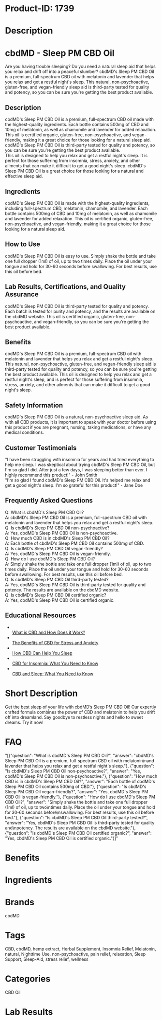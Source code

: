 # Product-ID: 1739

# Description

<h1>cbdMD - Sleep PM CBD Oil</h1>
<p>Are you having trouble sleeping? Do you need a natural sleep aid that helps you relax and drift off into a peaceful slumber? cbdMD's Sleep PM CBD Oil is a premium, full-spectrum CBD oil with melatonin and lavender that helps you relax and get a restful night's sleep. This natural, non-psychoactive, gluten-free, and vegan-friendly sleep aid is third-party tested for quality and potency, so you can be sure you're getting the best product available.</p>
<h2>Description</h2>
<p>cbdMD's Sleep PM CBD Oil is a premium, full-spectrum CBD oil made with the highest-quality ingredients. Each bottle contains 500mg of CBD and 10mg of melatonin, as well as chamomile and lavender for added relaxation. This oil is certified organic, gluten-free, non-psychoactive, and vegan-friendly, making it a great choice for those looking for a natural sleep aid. cbdMD's Sleep PM CBD Oil is third-party tested for quality and potency, so you can be sure you're getting the best product available.<br />
This oil is designed to help you relax and get a restful night's sleep. It is perfect for those suffering from insomnia, stress, anxiety, and other ailments that can make it difficult to get a good night's sleep. cbdMD's Sleep PM CBD Oil is a great choice for those looking for a natural and effective sleep aid.</p>
<h2>Ingredients</h2>
<p>cbdMD's Sleep PM CBD Oil is made with the highest-quality ingredients, including full-spectrum CBD, melatonin, chamomile, and lavender. Each bottle contains 500mg of CBD and 10mg of melatonin, as well as chamomile and lavender for added relaxation. This oil is certified organic, gluten-free, non-psychoactive, and vegan-friendly, making it a great choice for those looking for a natural sleep aid.</p>
<h2>How to Use</h2>
<p>cbdMD's Sleep PM CBD Oil is easy to use. Simply shake the bottle and take one full dropper (1ml) of oil, up to two times daily. Place the oil under your tongue and hold for 30-60 seconds before swallowing. For best results, use this oil before bed.</p>
<h2>Lab Results, Certifications, and Quality Assurance</h2>
<p>cbdMD's Sleep PM CBD Oil is third-party tested for quality and potency. Each batch is tested for purity and potency, and the results are available on the cbdMD website. This oil is certified organic, gluten-free, non-psychoactive, and vegan-friendly, so you can be sure you're getting the best product available.</p>
<h2>Benefits</h2>
<p>cbdMD's Sleep PM CBD Oil is a premium, full-spectrum CBD oil with melatonin and lavender that helps you relax and get a restful night's sleep. This natural, non-psychoactive, gluten-free, and vegan-friendly sleep aid is third-party tested for quality and potency, so you can be sure you're getting the best product available. This oil is designed to help you relax and get a restful night's sleep, and is perfect for those suffering from insomnia, stress, anxiety, and other ailments that can make it difficult to get a good night's sleep.</p>
<h2>Safety Information</h2>
<p>cbdMD's Sleep PM CBD Oil is a natural, non-psychoactive sleep aid. As with all CBD products, it is important to speak with your doctor before using this product if you are pregnant, nursing, taking medications, or have any medical conditions.</p>
<h2>Customer Testimonials</h2>
<p>"I have been struggling with insomnia for years and had tried everything to help me sleep. I was skeptical about trying cbdMD's Sleep PM CBD Oil, but I'm so glad I did. After just a few days, I was sleeping better than ever. I highly recommend this product!" - John Smith<br />
"I'm so glad I found cbdMD's Sleep PM CBD Oil. It's helped me relax and get a good night's sleep. I'm so grateful for this product!" - Jane Doe</p>
<h2>Frequently Asked Questions</h2>
<p>Q: What is cbdMD's Sleep PM CBD Oil?<br />
A: cbdMD's Sleep PM CBD Oil is a premium, full-spectrum CBD oil with melatonin and lavender that helps you relax and get a restful night's sleep.<br />
Q: Is cbdMD's Sleep PM CBD Oil non-psychoactive?<br />
A: Yes, cbdMD's Sleep PM CBD Oil is non-psychoactive.<br />
Q: How much CBD is in cbdMD's Sleep PM CBD Oil?<br />
A: Each bottle of cbdMD's Sleep PM CBD Oil contains 500mg of CBD.<br />
Q: Is cbdMD's Sleep PM CBD Oil vegan-friendly?<br />
A: Yes, cbdMD's Sleep PM CBD Oil is vegan-friendly.<br />
Q: How do I use cbdMD's Sleep PM CBD Oil?<br />
A: Simply shake the bottle and take one full dropper (1ml) of oil, up to two times daily. Place the oil under your tongue and hold for 30-60 seconds before swallowing. For best results, use this oil before bed.<br />
Q: Is cbdMD's Sleep PM CBD Oil third-party tested?<br />
A: Yes, cbdMD's Sleep PM CBD Oil is third-party tested for quality and potency. The results are available on the cbdMD website.<br />
Q: Is cbdMD's Sleep PM CBD Oil certified organic?<br />
A: Yes, cbdMD's Sleep PM CBD Oil is certified organic.</p>
<h2>Educational Resources</h2>
<ul>
<li><a href="https://www.healthline.com/health/cbd-oil-benefits# what-is-cbd"><br />
What is CBD and How Does it Work?<br />
</a></li>
<li><a href="https://www.verywellmind.com/cbd-for-anxiety-and-stress-4857415"><br />
The Benefits of CBD for Stress and Anxiety<br />
</a></li>
<li><a href="https://www.healthline.com/health/cbd-for-sleep"><br />
How CBD Can Help You Sleep<br />
</a></li>
<li><a href="https://www.verywellhealth.com/cbd-for-insomnia-4857464"><br />
CBD for Insomnia: What You Need to Know<br />
</a></li>
<li><a href="https://www.cannainsider.com/cbd-and-sleep/"><br />
CBD and Sleep: What You Need to Know<br />
</a></li>
</ul>


# Short Description

<p>Get the best sleep of your life with cbdMD&#8217;s Sleep PM CBD Oil! Our expertly crafted formula combines the power of CBD and melatonin to help you drift off into dreamland. Say goodbye to restless nights and hello to sweet dreams. Try it now!</p>


# FAQ
"[{\"question\": \"What is cbdMD's Sleep PM CBD Oil?\", \"answer\": \"cbdMD's Sleep PM CBD Oil is a premium, full-spectrum CBD oil with melatonin\\nand lavender that helps you relax and get a restful night's sleep.\"}, {\"question\": \"Is cbdMD's Sleep PM CBD Oil non-psychoactive?\", \"answer\": \"Yes, cbdMD's Sleep PM CBD Oil is non-psychoactive.\"}, {\"question\": \"How much CBD is in cbdMD's Sleep PM CBD Oil?\", \"answer\": \"Each bottle of cbdMD's Sleep PM CBD Oil contains 500mg of CBD.\"}, {\"question\": \"Is cbdMD's Sleep PM CBD Oil vegan-friendly?\", \"answer\": \"Yes, cbdMD's Sleep PM CBD Oil is vegan-friendly.\"}, {\"question\": \"How do I use cbdMD's Sleep PM CBD Oil?\", \"answer\": \"Simply shake the bottle and take one full dropper (1ml) of oil, up to two\\ntimes daily. Place the oil under your tongue and hold for 30-60 seconds before\\nswallowing. For best results, use this oil before bed.\"}, {\"question\": \"Is cbdMD's Sleep PM CBD Oil third-party tested?\", \"answer\": \"Yes, cbdMD's Sleep PM CBD Oil is third-party tested for quality and\\npotency. The results are available on the cbdMD website.\"}, {\"question\": \"Is cbdMD's Sleep PM CBD Oil certified organic?\", \"answer\": \"Yes, cbdMD's Sleep PM CBD Oil is certified organic.\"}]"

# Benefits



# Ingredients



# Brands

cbdMD

# Tags

CBD, cbdMD, hemp extract, Herbal Supplement, Insomnia Relief, Melatonin, natural, Nighttime Use, non-psychoactive, pain relief, relaxation, Sleep Support, Sleep-Aid, stress relief, wellness

# Categories

CBD Oil

# Lab Results
